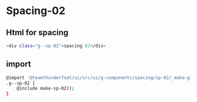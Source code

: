 # Spacing-02

## Html for spacing
```sh
<div class="g--sp-02">spacing 02</div>
```
## import
```sh
@import '@teamthunderfoot/ui/src/ui/g-components/spacing/sp-02/_make-g--sp-02';
.g--sp-02 {
    @include make-sp-02();
}
```